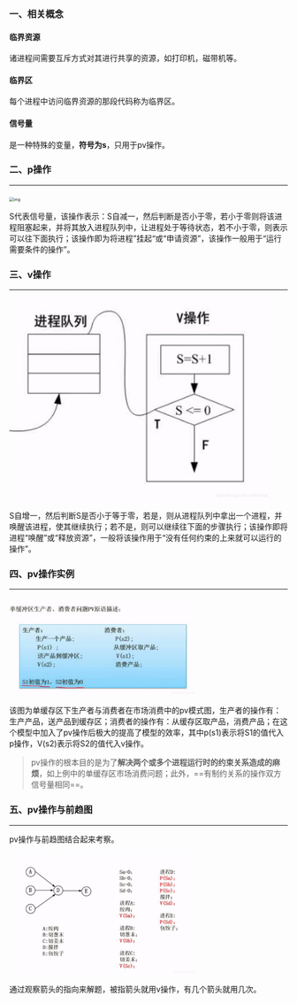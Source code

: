 ### 一、相关概念

#### 临界资源

诸进程间需要互斥方式对其进行共享的资源，如打印机，磁带机等。

#### 临界区

每个进程中访问临界资源的那段代码称为临界区。

#### 信号量

是一种特殊的变量，**符号为s**，只用于pv操作。



### 二、p操作

---

<img src="https://img-blog.csdnimg.cn/20210223005516600.png?x-oss-process=image/watermark,type_ZmFuZ3poZW5naGVpdGk,shadow_10,text_aHR0cHM6Ly9ibG9nLmNzZG4ubmV0L2ltcmVhbF8=,size_16,color_FFFFFF,t_70" alt="img" style="zoom:50%;" />

S代表信号量，该操作表示：S自减一，然后判断是否小于零，若小于零则将该进程阻塞起来，并将其放入进程队列中，让进程处于等待状态，若不小于零，则表示可以往下面执行；该操作即为将进程”挂起“或“申请资源”，该操作一般用于“运行需要条件的操作”。



### 三、v操作

---

<img src="5.%E8%BF%9B%E7%A8%8B%E7%AE%A1%E7%90%86-pv%E6%93%8D%E4%BD%9C.assets/watermark,type_ZmFuZ3poZW5naGVpdGk,shadow_10,text_aHR0cHM6Ly9ibG9nLmNzZG4ubmV0L2ltcmVhbF8=,size_16,color_FFFFFF,t_70-20220805142818915.jpeg" alt="img" style="zoom:50%;" />

S自增一，然后判断S是否小于等于零，若是，则从进程队列中拿出一个进程，并唤醒该进程，使其继续执行；若不是，则可以继续往下面的步骤执行；该操作即将进程“唤醒”或“释放资源”，一般将该操作用于“没有任何约束的上来就可以运行的操作”。



### 四、pv操作实例

---

<img src="5.%E8%BF%9B%E7%A8%8B%E7%AE%A1%E7%90%86-pv%E6%93%8D%E4%BD%9C.assets/watermark,type_ZmFuZ3poZW5naGVpdGk,shadow_10,text_aHR0cHM6Ly9ibG9nLmNzZG4ubmV0L2ltcmVhbF8=,size_16,color_FFFFFF,t_70-20220805143504369.jpeg" alt="img" style="zoom: 33%;" />

该图为单缓存区下生产者与消费者在市场消费中的pv模式图，生产者的操作有：生产产品，送产品到缓存区；消费者的操作有：从缓存区取产品，消费产品；在这个模型中加入了pv操作后极大的提高了模型的效率，其中p(s1)表示将S1的值代入p操作，V(s2)表示将S2的值代入v操作。

>pv操作的根本目的是为了**解决两个或多个进程运行时的约束关系造成的麻烦**，如上例中的单缓存区市场消费问题；此外，==有制约关系的操作双方信号量相同==。



### 五、pv操作与前趋图

---

pv操作与前趋图结合起来考察。

<img src="5.%E8%BF%9B%E7%A8%8B%E7%AE%A1%E7%90%86-pv%E6%93%8D%E4%BD%9C.assets/watermark,type_ZmFuZ3poZW5naGVpdGk,shadow_10,text_aHR0cHM6Ly9ibG9nLmNzZG4ubmV0L2ltcmVhbF8=,size_16,color_FFFFFF,t_70-20220805144606241.jpeg" alt="img" style="zoom: 33%;" />

通过观察箭头的指向来解题，被指箭头就用v操作，有几个箭头就用几次。